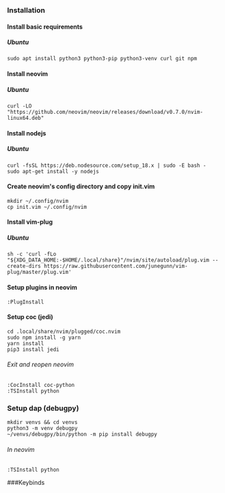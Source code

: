 ### Installation

#### Install basic requirements
##### Ubuntu
```
sudo apt install python3 python3-pip python3-venv curl git npm
```

#### Install neovim
##### Ubuntu
```
curl -LO "https://github.com/neovim/neovim/releases/download/v0.7.0/nvim-linux64.deb"
```

#### Install nodejs
##### Ubuntu
```
curl -fsSL https://deb.nodesource.com/setup_18.x | sudo -E bash -
sudo apt-get install -y nodejs
```

#### Create neovim's config directory and copy init.vim
```
mkdir ~/.config/nvim
cp init.vim ~/.config/nvim
```

#### Install vim-plug
##### Ubuntu
```
sh -c 'curl -fLo "${XDG_DATA_HOME:-$HOME/.local/share}"/nvim/site/autoload/plug.vim --create-dirs https://raw.githubusercontent.com/junegunn/vim-plug/master/plug.vim'
```

#### Setup plugins in neovim
```
:PlugInstall
```

#### Setup coc (jedi)
```
cd .local/share/nvim/plugged/coc.nvim
sudo npm install -g yarn
yarn install
pip3 install jedi
```

###### Exit and reopen neovim
```
:CocInstall coc-python
:TSInstall python
```

### Setup dap (debugpy)
```
mkdir venvs && cd venvs
python3 -m venv debugpy
~/venvs/debugpy/bin/python -m pip install debugpy
```
###### In neovim
```
:TSInstall python
```

###Keybinds

